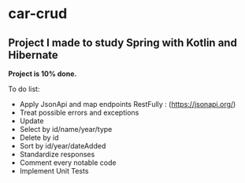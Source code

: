 # car-crud
Project I made to study Spring with Kotlin and Hibernate
---
**Project is 10% done.**

To do list:
- Apply JsonApi and map endpoints RestFully : (https://jsonapi.org/)
- Treat possible errors and exceptions
- Update
- Select by id/name/year/type
- Delete by id
- Sort by id/year/dateAdded
- Standardize responses
- Comment every notable code
- Implement Unit Tests
 

